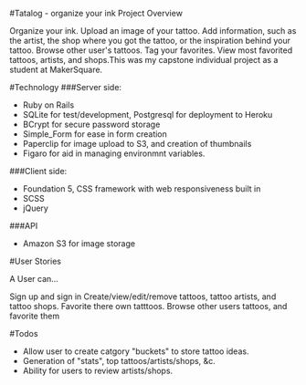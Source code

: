 #Tatalog - organize your ink
Project Overview

Organize your ink. Upload an image of your tattoo. Add information, such as the artist, the shop where you got the tattoo, or the inspiration behind your tattoo. Browse other user's tattoos. Tag your favorites. View most favorited tattoos, artists, and shops.This was my capstone individual project as a student at MakerSquare.

#Technology
###Server side: 
  * Ruby on Rails 
  * SQLite for test/development, Postgresql for deployment to Heroku
  * BCrypt for secure password storage
  * Simple_Form for ease in form creation
  * Paperclip for image upload to S3, and creation of thumbnails
  * Figaro for aid in managing environmnt variables.

###Client side:
  * Foundation 5, CSS framework with web responsiveness built in
  * SCSS
  * jQuery
  
###API
  * Amazon S3 for image storage

#User Stories

A User can...

Sign up and sign in
Create/view/edit/remove tattoos, tattoo artists, and tattoo shops.
Favorite there own tatttoos.
Browse other users tattoos, and favorite them

#Todos

* Allow user to create catgory "buckets" to store tattoo ideas.
* Generation of "stats", top tattoos/artists/shops, &c.
* Ability for users to review artists/shops.